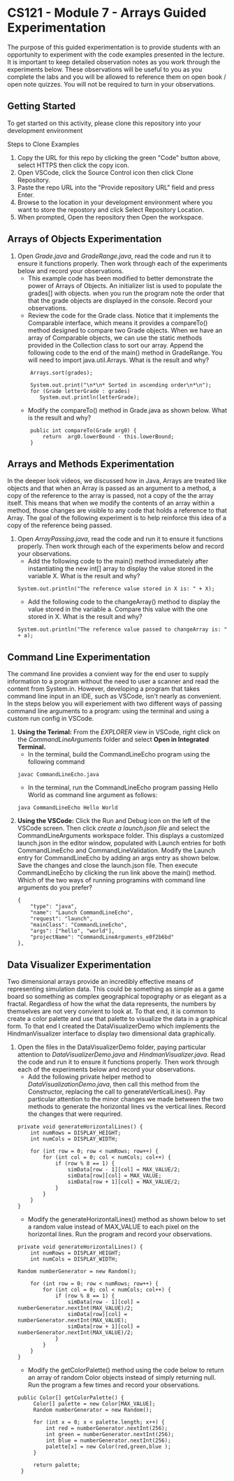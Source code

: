 # CS121 - Module 7 - Arrays Guided Experimentation
The purpose of this guided experimentation is to provide students with an opportunity to experiment with the code examples presented in the lecture. It is important to keep detailed observation notes as you work through the experiments below. These observations will be useful to you as you complete the labs and you will be allowed to reference them on open book / open note quizzes. You will not be required to turn in your observations.
## Getting Started
To get started on this activity, please clone this repository into your development environment  

Steps to Clone Examples
1. Copy the URL for this repo by clicking the green "Code" button above, select HTTPS then click the copy icon.
2. Open VSCode, click the Source Control icon then click Clone Repository.
3. Paste the repo URL into the "Provide repository URL" field and press Enter.
4. Browse to the location in your development environment where you want to store the repostory and click Select Repository Location.
5. When prompted, Open the repository then Open the workspace.

## Arrays of Objects Experimentation 
1. Open *Grade.java* and *GradeRange.java*, read the code and run it to ensure it functions properly.  Then work through each of the experiments below and record your observations.
    - This example code has been modified to better demonstrate the power of Arrays of Objects. An initializer list is used to populate the grades[] with objects. when you run the program note the order that that the grade objects are displayed in the console.  Record your observations.
    - Review the code for the Grade class. Notice that it implements the Comparable<Grade> interface, which means it provides a compareTo() method designed to compare two Grade objects. When we have an array of Comparable objects, we can use the static methods provided in the Collection class to sort our array. Append the following code to the end of the main() method in GradeRange. You will need to import java.util.Arrays. What is the result and why?
    ```
        Arrays.sort(grades);
	
        System.out.print("\n*\n* Sorted in ascending order\n*\n");
        for (Grade letterGrade : grades)
           System.out.println(letterGrade);
    ```
    - Modify the compareTo() method in Grade.java as shown below.  What is the result and why?
    ```
        public int compareTo(Grade arg0) {
            return  arg0.lowerBound - this.lowerBound;
        }
    ```
	

## Arrays and Methods Experimentation
In the deeper look videos, we discussed how in Java, Arrays are treated like objects and that when an Array is passed as an argument to a method, a copy of the reference to the array is passed, not a copy of the the array itself. This means that when we modify the contents of an array within a method, those changes are visible to any code that holds a reference to that Array. The goal of the following experiment is to help reinforce this idea of a copy of the reference being passed.
1. Open *ArrayPassing.java*, read the code and run it to ensure it functions properly. Then work through each of the experiments below and record your observations.
    - Add the following code to the main() method immediately after instantiating the new int[] array to display the value stored in the variable X.   What is the result and why?
    ```
	System.out.println("The reference value stored in X is: " + X);
    ```
    - Add the following code to the changeArray() method to display the value stored in the variable a. Compare this value with the one stored in X.  What is the result and why?
    ```
	System.out.println("The reference value passed to changeArray is: " + a);
   ```
## Command Line Experimentation
The command line provides a convient way for the end user to supply information to a program without the need to user a scanner and read the content from System.in.  However, developing a program that takes command line input in an IDE, such as VSCode, isn't nearly as convenient.  In the steps below you will experiement with two different ways of passing command line arguments to a program: using the terminal and using a custom run config in VSCode.
1. **Using the Terimal:** From the *EXPLORER* view in VSCode, right click on the *CommandLineArguments* folder and select **Open in Integrated Terminal.** 
    - In the terminal, build the CommandLineEcho program using the following command
    ```
    javac CommandLineEcho.java 
    ```
    - In the terminal, run the CommandLineEcho program passing Hello World as command line argument as follows:
    ```
    java CommandLineEcho Hello World
    ```
1. **Using the VSCode:** Click the Run and Debug icon on the left of the VSCode screen. Then click *create a launch.json file* and select the CommandLineArguments workspace folder. This displays a customized launch.json in the editor window, populated with Launch entries for both CommandLineEcho and CommandLineValidation. Modify the Launch entry for CommandLineEcho by adding an args entry as shown below. Save the changes and close the launch.json file. Then execute CommandLineEcho by clicking the run link above the main() method. Which of the two ways of running programins with command line arguments do you prefer?
    ```
    {
        "type": "java",
        "name": "Launch CommandLineEcho",
        "request": "launch",
        "mainClass": "CommandLineEcho",
        "args": ["hello", "world"],
        "projectName": "CommandLineArguments_e0f2b6bd"
    },
    ````

## Data Visualizer Experimentation
Two dimensional arrays provide an incredibly effective means of representing simulation data. This could be something as simple as a game board so something as complex geographical topography or as elegant as a fractal.  Regardless of how the what the data represents, the numbers by themselves are not very convient to look at. To that end, it is common to create a color palette  and use that palette to visualize the data in a graphical form. To that end I created the DataVisualizerDemo which implements the HindmanVisualizer interface to display two dimensional data graphically.
1. Open the files in the DataVisualizerDemo folder, paying particular attention to *DataVisualizerDemo.java* and *HindmanVisualizer.java*. Read the code and run it to ensure it functions properly. Then work through each of the experiments below and record your observations.
    - Add the following private helper method to *DataVisualizationDemo.java*, then call this method from the Constructor, replacing the call to generateVerticalLines(). Pay particular attention to the minor changes we made between the two methods to generate the horizontal lines vs the vertical lines. Record the changes that were requrired.
    ```
    private void generateHorizontalLines() {
        int numRows = DISPLAY_HEIGHT;
        int numCols = DISPLAY_WIDTH;

        for (int row = 0; row < numRows; row++) {
            for (int col = 0; col < numCols; col++) {
                if (row % 8 == 1) {
                    simData[row - 1][col] = MAX_VALUE/2;
                    simData[row][col] = MAX_VALUE;
                    simData[row + 1][col] = MAX_VALUE/2;
                }
            }
        }
    }
    ```
    - Modify the generateHorizontalLines() method as shown below to set a random value instead of MAX_VALUE to each pixel on the horizontal lines. Run the program and record your observations.
    ```
    private void generateHorizontalLines() {
        int numRows = DISPLAY_HEIGHT;
        int numCols = DISPLAY_WIDTH;

	Random numberGenerator = new Random();
	
        for (int row = 0; row < numRows; row++) {
            for (int col = 0; col < numCols; col++) {
                if (row % 8 == 1) {
                    simData[row - 1][col] = numberGenerator.nextInt(MAX_VALUE)/2;
                    simData[row][col] = numberGenerator.nextInt(MAX_VALUE);
                    simData[row + 1][col] = numberGenerator.nextInt(MAX_VALUE)/2;
                }
            }
        }
    }
    ```
   - Modify the getColorPalette() method using the code below to return an array of random Color objects instead of simply returning null.  Run the program a few times and record your observations.
   ```
   public Color[] getColorPalette() {
        Color[] palette = new Color[MAX_VALUE];
        Random numberGenerator = new Random();

        for (int x = 0; x < palette.length; x++) {
            int red = numberGenerator.nextInt(256);
            int green = numberGenerator.nextInt(256);
            int blue = numberGenerator.nextInt(256);
            palette[x] = new Color(red,green,blue );
        }

        return palette;
    }
   ```
  
